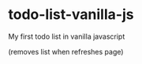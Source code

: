 # todo-list-vanilla-js


My first todo list in vanilla javascript

(removes list when refreshes page)

